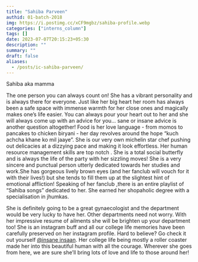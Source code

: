 ```yaml
---
title: "Sahiba Parveen"
authid: 01-batch-2018
img: https://i.postimg.cc/xCF9mgbz/sahiba-profile.webp
categories: ["interns_column"]
tags: []
date: 2023-07-07T20:15:23+05:30
description: ""
summary: ""
draft: false
aliases:
  - /posts/ic-sahiba-parveen/
---
```


Sahiba aka mamma

The one person you can always count on! She has a vibrant personality and is always there for everyone. Just like her big heart her room has always been a safe space with immense warmth for her close ones and magically makes one’s life easier. You can always pour your heart out to her and she will always come up with an advice for you... sane or insane advice is another question altogether! Food is her love language - from momos to pancakes to chicken biryani - her day revolves around the hope “kuch achcha khane ko mil jaaye”. She is our very own michelin star chef pushing out delicacies at a dizzying pace and making it look effortless. Her human resource management skills are top notch . She is a total social butterfly and is always the life of the party with her sizzling moves! She is a very sincere and punctual person utterly dedicated towards her studies and work.She has gorgeous lively brown eyes (and her fanclub will vouch for it with their lives!) but she tends to fill them up at the slightest hint of emotional affliction! Speaking of her fanclub ,there is an entire playlist of “Sahiba songs” dedicated to her. She earned her shopaholic degree with a specialisation in jhumkas.

She is definitely going to be a great gynaecologist and the department would be very lucky to have her. Other departments need not worry. With her impressive resume of ailments she will be brighten up your department too! She is an instagram buff and all our college life memories have been carefully preserved on her instagram profile. Hard to believe? Go check it out yourself [@insane insaan](https://www.instagram.com/_insane__insaan_/). Her college life being mostly a roller coaster made her into this beautiful human with all the courage. Wherever she goes from here, we are sure she’ll bring lots of love and life to those around her!
